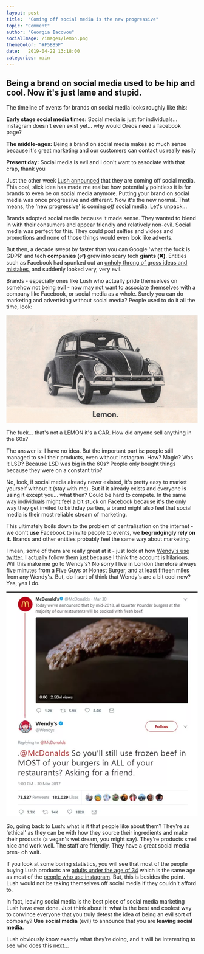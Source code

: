 ```yaml
---
layout: post
title:  "Coming off social media is the new progressive"
topic: "Comment"
author: "Georgia Iacovou"
socialImage: /images/lemon.png
themeColor: "#F5BB5F"
date:   2019-04-22 13:18:00
categories: main
---
```

## Being a brand on social media used to be hip and cool. Now it's just lame and stupid.

The timeline of events for brands on social media looks roughly like this:

**Early stage social media times:** Social media is just for individuals... instagram doesn't even exist yet... why would Oreos need a facebook page?

**The middle-ages:** Being a brand on social media makes so much sense because it's great marketing and our customers can contact us really easily

**Present day:** Social media is evil and I don't want to associate with that crap, thank you

Just the other week [Lush announced](https://www.instagram.com/lush/p/Bv_F76GFOZw/?utm_source=ig_share_sheet&igshid=16gblwnkf00sq) that they are coming off social media. This cool, slick idea has made me realise how potentially pointless it is for brands to even be on social media anymore. Putting your brand on social media was once progressive and different. Now it's the new normal. That means, the 'new progressive' is coming *off* social media. Let's unpack...

Brands adopted social media because it made sense. They wanted to blend in with their consumers and appear friendly and relatively non-evil. Social media was perfect for this. They could post selfies and videos and promotions and none of those things would even look like adverts.

But then, a decade swept by faster than you can Google 'what the fuck is GDPR' and tech **companies (✅)** grew into scary tech **giants (❌)**. Entities such as Facebook had spunked out an [unholy throng of gross ideas and mistakes](https://blog.metomic.io/main/2019/03/20/How-Facebook-Have-Built-Up-Your-Trust-Over-The-Years.html), and suddenly looked very, very evil.

Brands - especially ones like Lush who actually pride themselves on somehow not being evil - now may not want to associate themselves with a company like Facebook, or social media as a whole. Surely you can do marketing and advertising without social media? People used to do it all the time, look:

![](/images/lemon.png)

The fuck... that's not a LEMON it's a CAR. How did anyone sell anything in the 60s?

The answer is: I have no idea. But the important part is: people still managed to sell their products, even without instagram. How? Magic? Was it LSD? Because LSD was big in the 60s? People only bought things because they were on a constant trip?

No, look, if social media already never existed, it's pretty easy to market yourself without it (stay with me). But if it already exists and everyone is using it except you... what then? Could be hard to compete. In the same way individuals might feel a bit stuck on Facebook because it's the only way they get invited to birthday parties, a brand might also feel that social media is their most reliable stream of marketing.

This ultimately boils down to the problem of centralisation on the internet - we don't **use** Facebook to invite people to events, we **begrudgingly rely on it**. Brands and other entities probably feel the same way about marketing. 

I mean, some of them are really great at it - just look at how [Wendy's use twitter](https://www.ranker.com/list/the-best-of-wendys-twitter/mick-jacobs). I actually follow them just because I think the account is hilarious. Will this make me go to Wendy's? No sorry I live in London therefore always five minutes from a Five Guys or Honest Burger, and at least fifteen miles from any Wendy's. But, do I sort of think that Wendy's are a bit cool now? Yes, yes I do. 

![](/images/wendys.png)

So, going back to Lush: what is it that people like about them? They're as 'ethical' as they can be with how they source their ingredients and make their products (a vegan's wet dream, you might say). They're products smell nice and work well. The staff are friendly. They have a great social media pres- oh wait.

If you look at some boring statistics, you will see that most of the people buying Lush products are [adults under the age of 34](http://snapshot.numerator.com/retailer/lush) which is the same age as most of the [people who use instagram](https://www.statista.com/statistics/325587/instagram-global-age-group/). But, this is besides the point. Lush would not be taking themselves off social media if they couldn't afford to.

In fact, leaving social media is the best piece of social media marketing Lush have ever done. Just think about it: what is the best and coolest way to convince everyone that you truly detest the idea of being an evil sort of company? **Use social media** (evil) to announce that you are **leaving social media**.

Lush obviously know exactly what they're doing, and it will be interesting to see who does this next...